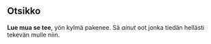 ## Otsikko ##

**Lue mua se tee**, yön kylmä pakenee.
Sä *ainut* oot jonka tiedän hellästi tekevän mulle niin.

